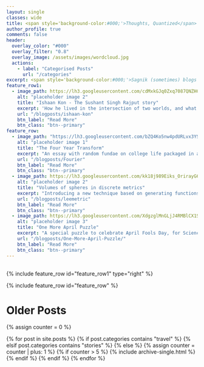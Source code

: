```yaml
---
layout: single
classes: wide
title: <span style='background-color:#000;'>Thoughts, Quantized</span>
author_profile: true
comments: false
header:
  overlay_color: "#000"
  overlay_filter: "0.8"
  overlay_image: /assets/images/wordcloud.jpg
  actions:
    - label: "Categorised Posts"
      url: "/categories"  
excerpt: <span style='background-color:#000;'>Sagnik (sometimes) blogs here</span>
feature_row1:
  - image_path: https://lh3.googleusercontent.com/cdMxkGJq0Zxq7087QNZHCu41ro3f5boLVrEIWQbGItSScHNbyKmDOsTpw11n_QRosTgZ4GHFaV1YDU--WAoHJV3anFChOaYH699dTIJzU--I1kzhDNpTb7GU1X5MQ_AV3yBXr4yS85I=w2400
    alt: "placeholder image 2"
    title: "Ishaan Kon - The Sushant Singh Rajput story"
    excerpt: 'How he lived in the intersection of two worlds, and what he meant to me as I was growing up'
    url: "/blogposts/ishaan-kon"
    btn_label: "Read More"
    btn_class: "btn--primary"
feature_row:
  - image_path: "https://lh3.googleusercontent.com/bZQ4Ko5nw4pdURLvx3YSFA83XdlGoipkk7-oB5ENcewybwAxkEihFIjq9NQL_kLIML0WVL_7T-ljdeUdHy1zttBPOtlK9FZSEH7TpEcsJWc5bP0pOb-oY_b84a_HCttX9syz_s9SLrI=w2400"
    alt: "placeholder image 1"
    title: "The Four Year Transform"
    excerpt: "An essay with random fundae on college life packaged in a giant pun"
    url: "/blogposts/Fourier"
    btn_label: "Read More"
    btn_class: "btn--primary"
  - image_path: https://lh3.googleusercontent.com/kk18j989Eiks_OrirayG6o2MY6XMKLJ6VjqW3p1od0tJnn9_Vut3BHepPhbNKFxyi90Tty1Ji3tgMitM8_3PNlElGt38BGcI49B2aQa9_7auSEuh9qWfFNc9o8N5CmEeDYoo_teOcLA=w2400
    alt: "placeholder image 2"
    title: "Volumes of spheres in discrete metrics"
    excerpt: "Introducing a new technique based on generating functions"
    url: "/blogposts/leemetric"
    btn_label: "Read More"
    btn_class: "btn--primary"
  - image_path: https://lh3.googleusercontent.com/XdgzglMnGLjJ4RMBlCX1S4gmCBt3nlqcJ9s3Wvq4zxMacm8kd_3fXMlVBuPCicm-Dr8EO_dbYlZwK4XHk2sEv1bflyCBOjThj0t10oeaXplAk12y_Ns4J8jAZu9gK9evIdS0KRLos6U=w2400
    alt: "placeholder image 3"
    title: "One More April Puzzle"
    excerpt: "A special puzzle to celebrate April Fools Day, for Science Coffeehouse, IITK"
    url: "/blogposts/One-More-April-Puzzle/"
    btn_label: "Read More"
    btn_class: "btn--primary"
---
```

<br>
{% include feature_row id="feature_row1" type="right" %}

{% include feature_row id="feature_row" %}

# Older Posts

{% assign counter = 0 %}

{% for post in site.posts %}
	{% if post.categories contains "travel" %}
	{% elsif post.categories contains "stories" %}
	{% else %}
        {% assign counter = counter | plus: 1 %}
        {% if counter > 5 %}
  		    {% include archive-single.html %}
        {% endif %}
	{% endif %}
{% endfor %}    
